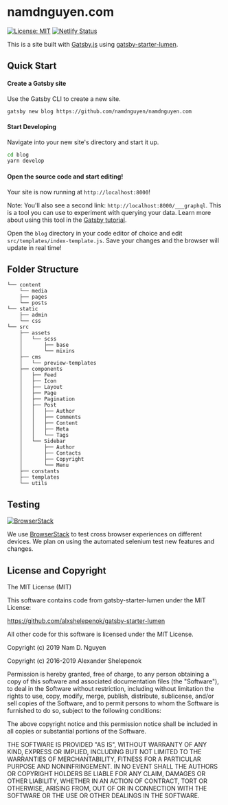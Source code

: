 # namdnguyen.com

[![License: MIT](https://img.shields.io/badge/License-MIT-yellow.svg)](https://opensource.org/licenses/MIT) [![Netlify Status](https://api.netlify.com/api/v1/badges/a7ee7e96-b44a-4a1a-8ef8-9a4d14b0b5e6/deploy-status)](https://app.netlify.com/sites/namdnguyen/deploys)

This is a site built with [Gatsby.js](https://www.gatsbyjs.org/) using [gatsby-starter-lumen](https://github.com/alxshelepenok/gatsby-starter-lumen).

## Quick Start

#### Create a Gatsby site

Use the Gatsby CLI to create a new site.

```sh
gatsby new blog https://github.com/namdnguyen/namdnguyen.com
```

#### Start Developing

Navigate into your new site's directory and start it up.

```sh
cd blog
yarn develop
```

#### Open the source code and start editing!

Your site is now running at `http://localhost:8000`!

Note: You'll also see a second link: `http://localhost:8000/___graphql`. This is a tool you can use to experiment with querying your data. Learn more about using this tool in the [Gatsby tutorial](https://www.gatsbyjs.org/tutorial/part-five/#introducing-graphiql).

Open the `blog` directory in your code editor of choice and edit `src/templates/index-template.js`. Save your changes and the browser will update in real time!

## Folder Structure

```
└── content
    └── media
    ├── pages
    └── posts
└── static
    ├── admin
    └── css
└── src
    ├── assets
    │   └── scss
    │       ├── base
    │       └── mixins
    ├── cms
    │   └── preview-templates
    ├── components
    │   ├── Feed
    │   ├── Icon
    │   ├── Layout
    │   ├── Page
    │   ├── Pagination
    │   ├── Post
    │   │   ├── Author
    │   │   ├── Comments
    │   │   ├── Content
    │   │   ├── Meta
    │   │   └── Tags
    │   └── Sidebar
    │       ├── Author
    │       ├── Contacts
    │       ├── Copyright
    │       └── Menu
    ├── constants
    ├── templates
    └── utils
```

## Testing

[![BrowserStack](https://bstacksupport.zendesk.com/attachments/token/SnOw9DpFfdbEB0o1yIGsKwvNq/?name=browserstack-logo-600x315.png)](https://www.browserstack.com/)

We use [BrowserStack](https://www.browserstack.com/) to test cross browser experiences on different devices. We plan on using the automated selenium test new features and changes.

## License and Copyright

The MIT License (MIT)

This software contains code from gatsby-starter-lumen under the MIT License:

https://github.com/alxshelepenok/gatsby-starter-lumen

All other code for this software is licensed under the MIT License.

Copyright (c) 2019 Nam D. Nguyen

Copyright (c) 2016-2019 Alexander Shelepenok

Permission is hereby granted, free of charge, to any person obtaining a copy
of this software and associated documentation files (the "Software"), to deal
in the Software without restriction, including without limitation the rights
to use, copy, modify, merge, publish, distribute, sublicense, and/or sell
copies of the Software, and to permit persons to whom the Software is
furnished to do so, subject to the following conditions:

The above copyright notice and this permission notice shall be included in all
copies or substantial portions of the Software.

THE SOFTWARE IS PROVIDED "AS IS", WITHOUT WARRANTY OF ANY KIND, EXPRESS OR
IMPLIED, INCLUDING BUT NOT LIMITED TO THE WARRANTIES OF MERCHANTABILITY,
FITNESS FOR A PARTICULAR PURPOSE AND NONINFRINGEMENT. IN NO EVENT SHALL THE
AUTHORS OR COPYRIGHT HOLDERS BE LIABLE FOR ANY CLAIM, DAMAGES OR OTHER
LIABILITY, WHETHER IN AN ACTION OF CONTRACT, TORT OR OTHERWISE, ARISING FROM,
OUT OF OR IN CONNECTION WITH THE SOFTWARE OR THE USE OR OTHER DEALINGS IN THE
SOFTWARE.
